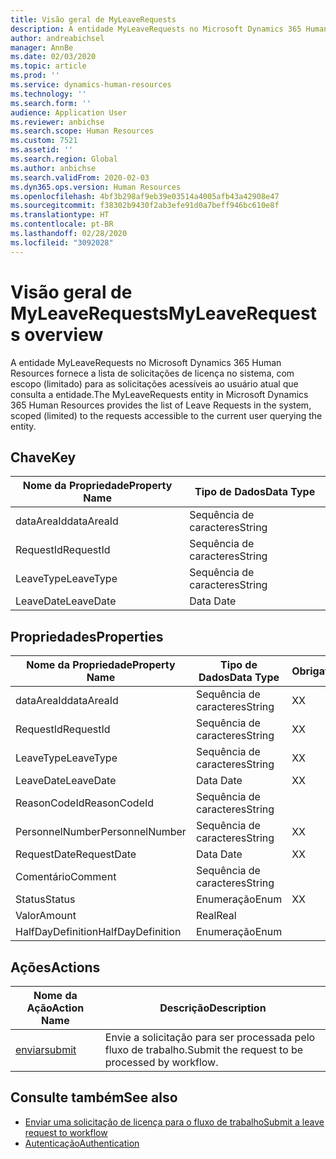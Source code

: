 ```yaml
---
title: Visão geral de MyLeaveRequests
description: A entidade MyLeaveRequests no Microsoft Dynamics 365 Human Resources fornece a lista de solicitações de licença no sistema, com escopo (limitado) para as solicitações acessíveis ao usuário atual que consulta a entidade.
author: andreabichsel
manager: AnnBe
ms.date: 02/03/2020
ms.topic: article
ms.prod: ''
ms.service: dynamics-human-resources
ms.technology: ''
ms.search.form: ''
audience: Application User
ms.reviewer: anbichse
ms.search.scope: Human Resources
ms.custom: 7521
ms.assetid: ''
ms.search.region: Global
ms.author: anbichse
ms.search.validFrom: 2020-02-03
ms.dyn365.ops.version: Human Resources
ms.openlocfilehash: 4bf3b298af9eb39e03514a4005afb43a42908e47
ms.sourcegitcommit: f38302b9430f2ab3efe91d0a7beff946bc610e8f
ms.translationtype: HT
ms.contentlocale: pt-BR
ms.lasthandoff: 02/28/2020
ms.locfileid: "3092028"
---
```

# <a name="myleaverequests-overview"></a><span data-ttu-id="f7281-103">Visão geral de MyLeaveRequests</span><span class="sxs-lookup"><span data-stu-id="f7281-103">MyLeaveRequests overview</span></span>

<span data-ttu-id="f7281-104">A entidade MyLeaveRequests no Microsoft Dynamics 365 Human Resources fornece a lista de solicitações de licença no sistema, com escopo (limitado) para as solicitações acessíveis ao usuário atual que consulta a entidade.</span><span class="sxs-lookup"><span data-stu-id="f7281-104">The MyLeaveRequests entity in Microsoft Dynamics 365 Human Resources provides the list of Leave Requests in the system, scoped (limited) to the requests accessible to the current user querying the entity.</span></span>

## <a name="key"></a><span data-ttu-id="f7281-105">Chave</span><span class="sxs-lookup"><span data-stu-id="f7281-105">Key</span></span>

  | <span data-ttu-id="f7281-106">Nome da Propriedade</span><span class="sxs-lookup"><span data-stu-id="f7281-106">Property Name</span></span> | <span data-ttu-id="f7281-107">Tipo de Dados</span><span class="sxs-lookup"><span data-stu-id="f7281-107">Data Type</span></span> |
  |---------------|-----------|
  | <span data-ttu-id="f7281-108">dataAreaId</span><span class="sxs-lookup"><span data-stu-id="f7281-108">dataAreaId</span></span>    | <span data-ttu-id="f7281-109">Sequência de caracteres</span><span class="sxs-lookup"><span data-stu-id="f7281-109">String</span></span>    |
  | <span data-ttu-id="f7281-110">RequestId</span><span class="sxs-lookup"><span data-stu-id="f7281-110">RequestId</span></span>     | <span data-ttu-id="f7281-111">Sequência de caracteres</span><span class="sxs-lookup"><span data-stu-id="f7281-111">String</span></span>    |
  | <span data-ttu-id="f7281-112">LeaveType</span><span class="sxs-lookup"><span data-stu-id="f7281-112">LeaveType</span></span>     | <span data-ttu-id="f7281-113">Sequência de caracteres</span><span class="sxs-lookup"><span data-stu-id="f7281-113">String</span></span>    |
  | <span data-ttu-id="f7281-114">LeaveDate</span><span class="sxs-lookup"><span data-stu-id="f7281-114">LeaveDate</span></span>     | <span data-ttu-id="f7281-115">Data </span><span class="sxs-lookup"><span data-stu-id="f7281-115">Date</span></span>      |
  
## <a name="properties"></a><span data-ttu-id="f7281-116">Propriedades</span><span class="sxs-lookup"><span data-stu-id="f7281-116">Properties</span></span>

  | <span data-ttu-id="f7281-117">Nome da Propriedade</span><span class="sxs-lookup"><span data-stu-id="f7281-117">Property Name</span></span>     | <span data-ttu-id="f7281-118">Tipo de Dados</span><span class="sxs-lookup"><span data-stu-id="f7281-118">Data Type</span></span> | <span data-ttu-id="f7281-119">Obrigatório</span><span class="sxs-lookup"><span data-stu-id="f7281-119">Required</span></span> |
  |-------------------|-----------|----------|
  | <span data-ttu-id="f7281-120">dataAreaId</span><span class="sxs-lookup"><span data-stu-id="f7281-120">dataAreaId</span></span>        | <span data-ttu-id="f7281-121">Sequência de caracteres</span><span class="sxs-lookup"><span data-stu-id="f7281-121">String</span></span>    | <span data-ttu-id="f7281-122">X</span><span class="sxs-lookup"><span data-stu-id="f7281-122">X</span></span>        |
  | <span data-ttu-id="f7281-123">RequestId</span><span class="sxs-lookup"><span data-stu-id="f7281-123">RequestId</span></span>         | <span data-ttu-id="f7281-124">Sequência de caracteres</span><span class="sxs-lookup"><span data-stu-id="f7281-124">String</span></span>    | <span data-ttu-id="f7281-125">X</span><span class="sxs-lookup"><span data-stu-id="f7281-125">X</span></span>        |
  | <span data-ttu-id="f7281-126">LeaveType</span><span class="sxs-lookup"><span data-stu-id="f7281-126">LeaveType</span></span>         | <span data-ttu-id="f7281-127">Sequência de caracteres</span><span class="sxs-lookup"><span data-stu-id="f7281-127">String</span></span>    | <span data-ttu-id="f7281-128">X</span><span class="sxs-lookup"><span data-stu-id="f7281-128">X</span></span>        |
  | <span data-ttu-id="f7281-129">LeaveDate</span><span class="sxs-lookup"><span data-stu-id="f7281-129">LeaveDate</span></span>         | <span data-ttu-id="f7281-130">Data </span><span class="sxs-lookup"><span data-stu-id="f7281-130">Date</span></span>      | <span data-ttu-id="f7281-131">X</span><span class="sxs-lookup"><span data-stu-id="f7281-131">X</span></span>        |
  | <span data-ttu-id="f7281-132">ReasonCodeId</span><span class="sxs-lookup"><span data-stu-id="f7281-132">ReasonCodeId</span></span>      | <span data-ttu-id="f7281-133">Sequência de caracteres</span><span class="sxs-lookup"><span data-stu-id="f7281-133">String</span></span>    |          |
  | <span data-ttu-id="f7281-134">PersonnelNumber</span><span class="sxs-lookup"><span data-stu-id="f7281-134">PersonnelNumber</span></span>   | <span data-ttu-id="f7281-135">Sequência de caracteres</span><span class="sxs-lookup"><span data-stu-id="f7281-135">String</span></span>    | <span data-ttu-id="f7281-136">X</span><span class="sxs-lookup"><span data-stu-id="f7281-136">X</span></span>        |
  | <span data-ttu-id="f7281-137">RequestDate</span><span class="sxs-lookup"><span data-stu-id="f7281-137">RequestDate</span></span>       | <span data-ttu-id="f7281-138">Data </span><span class="sxs-lookup"><span data-stu-id="f7281-138">Date</span></span>      | <span data-ttu-id="f7281-139">X</span><span class="sxs-lookup"><span data-stu-id="f7281-139">X</span></span>        |
  | <span data-ttu-id="f7281-140">Comentário</span><span class="sxs-lookup"><span data-stu-id="f7281-140">Comment</span></span>           | <span data-ttu-id="f7281-141">Sequência de caracteres</span><span class="sxs-lookup"><span data-stu-id="f7281-141">String</span></span>    |          |
  | <span data-ttu-id="f7281-142">Status</span><span class="sxs-lookup"><span data-stu-id="f7281-142">Status</span></span>            | <span data-ttu-id="f7281-143">Enumeração</span><span class="sxs-lookup"><span data-stu-id="f7281-143">Enum</span></span>      | <span data-ttu-id="f7281-144">X</span><span class="sxs-lookup"><span data-stu-id="f7281-144">X</span></span>        |
  | <span data-ttu-id="f7281-145">Valor</span><span class="sxs-lookup"><span data-stu-id="f7281-145">Amount</span></span>            | <span data-ttu-id="f7281-146">Real</span><span class="sxs-lookup"><span data-stu-id="f7281-146">Real</span></span>      |          |
  | <span data-ttu-id="f7281-147">HalfDayDefinition</span><span class="sxs-lookup"><span data-stu-id="f7281-147">HalfDayDefinition</span></span> | <span data-ttu-id="f7281-148">Enumeração</span><span class="sxs-lookup"><span data-stu-id="f7281-148">Enum</span></span>      |          |

## <a name="actions"></a><span data-ttu-id="f7281-149">Ações</span><span class="sxs-lookup"><span data-stu-id="f7281-149">Actions</span></span>

 | <span data-ttu-id="f7281-150">Nome da Ação</span><span class="sxs-lookup"><span data-stu-id="f7281-150">Action Name</span></span>                               | <span data-ttu-id="f7281-151">Descrição</span><span class="sxs-lookup"><span data-stu-id="f7281-151">Description</span></span>                                     |
 |-------------------------------------------|-------------------------------------------------|
 | [<span data-ttu-id="f7281-152">enviar</span><span class="sxs-lookup"><span data-stu-id="f7281-152">submit</span></span>](hr-developer-api-myleaverequests-submit.md)   | <span data-ttu-id="f7281-153">Envie a solicitação para ser processada pelo fluxo de trabalho.</span><span class="sxs-lookup"><span data-stu-id="f7281-153">Submit the request to be processed by workflow.</span></span> |

## <a name="see-also"></a><span data-ttu-id="f7281-154">Consulte também</span><span class="sxs-lookup"><span data-stu-id="f7281-154">See also</span></span>

- [<span data-ttu-id="f7281-155">Enviar uma solicitação de licença para o fluxo de trabalho</span><span class="sxs-lookup"><span data-stu-id="f7281-155">Submit a leave request to workflow</span></span>](hr-developer-api-myleaverequests-submit.md)
- [<span data-ttu-id="f7281-156">Autenticação</span><span class="sxs-lookup"><span data-stu-id="f7281-156">Authentication</span></span>](hr-developer-api-authentication.md)